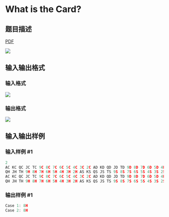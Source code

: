 # What is the Card?

## 题目描述

[problemUrl]: https://uva.onlinejudge.org/index.php?option=com_onlinejudge&Itemid=8&category=18&page=show_problem&problem=1587

[PDF](https://uva.onlinejudge.org/external/106/p10646.pdf)

![](https://cdn.luogu.com.cn/upload/vjudge_pic/UVA10646/9f857dc1b45ca9aa96afcbfffb2033f7cf3dc87d.png)

## 输入输出格式

### 输入格式

![](https://cdn.luogu.com.cn/upload/vjudge_pic/UVA10646/5002e9bce683dc8cb6976a85898d2a842bc2ec92.png)

### 输出格式

![](https://cdn.luogu.com.cn/upload/vjudge_pic/UVA10646/3a3c159104f70927479591907dbe653d319c5fb3.png)

## 输入输出样例

### 输入样例 #1

```cpp
2
AC KC QC JC TC 9C 8C 7C 6C 5C 4C 3C 2C AD KD QD JD TD 9D 8D 7D 6D 5D 4D 3D 2D AH KH
QH JH TH 9H 8H 7H 6H 5H 4H 3H 2H AS KS QS JS TS 9S 8S 7S 6S 5S 4S 3S 2S
AC KC QC JC TC 9C 8C 7C 6C 5C 4C 3C 2C AD KD QD JD TD 9D 8D 7D 6D 5D 4D 3D 2D AH KH
QH JH TH 9H 8H 7H 6H 5H 4H 3H 2H AS KS QS JS TS 9S 8S 7S 6S 5S 4S 3S 2S
```


### 输出样例 #1

```cpp
Case 1: 8H
Case 2: 8H
```


